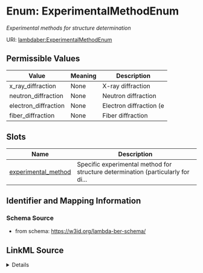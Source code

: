 # Enum: ExperimentalMethodEnum 




_Experimental methods for structure determination_



URI: [lambdaber:ExperimentalMethodEnum](https://w3id.org/lambda-ber-schema/ExperimentalMethodEnum)

## Permissible Values

| Value | Meaning | Description |
| --- | --- | --- |
| x_ray_diffraction | None | X-ray diffraction |
| neutron_diffraction | None | Neutron diffraction |
| electron_diffraction | None | Electron diffraction (e |
| fiber_diffraction | None | Fiber diffraction |




## Slots

| Name | Description |
| ---  | --- |
| [experimental_method](experimental_method.md) | Specific experimental method for structure determination (particularly for di... |





## Identifier and Mapping Information






### Schema Source


* from schema: https://w3id.org/lambda-ber-schema/






## LinkML Source

<details>
```yaml
name: ExperimentalMethodEnum
description: Experimental methods for structure determination
from_schema: https://w3id.org/lambda-ber-schema/
rank: 1000
permissible_values:
  x_ray_diffraction:
    text: x_ray_diffraction
    description: X-ray diffraction
  neutron_diffraction:
    text: neutron_diffraction
    description: Neutron diffraction
  electron_diffraction:
    text: electron_diffraction
    description: Electron diffraction (e.g., microED)
  fiber_diffraction:
    text: fiber_diffraction
    description: Fiber diffraction

```
</details>